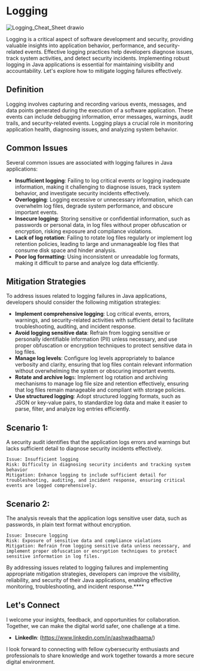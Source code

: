 # Logging

![Logging_Cheat_Sheet drawio](https://github.com/vsang181/OWASP-Interview-Preperation/assets/28651683/d1b60bb2-9941-4e5b-afd4-f03faa2ae575)

Logging is a critical aspect of software development and security, providing valuable insights into application behavior, performance, and security-related events. Effective logging practices help developers diagnose issues, track system activities, and detect security incidents. Implementing robust logging in Java applications is essential for maintaining visibility and accountability. Let's explore how to mitigate logging failures effectively.

## Definition

Logging involves capturing and recording various events, messages, and data points generated during the execution of a software application. These events can include debugging information, error messages, warnings, audit trails, and security-related events. Logging plays a crucial role in monitoring application health, diagnosing issues, and analyzing system behavior.

## Common Issues

Several common issues are associated with logging failures in Java applications:

- **Insufficient logging**: Failing to log critical events or logging inadequate information, making it challenging to diagnose issues, track system behavior, and investigate security incidents effectively.
- **Overlogging**: Logging excessive or unnecessary information, which can overwhelm log files, degrade system performance, and obscure important events.
- **Insecure logging**: Storing sensitive or confidential information, such as passwords or personal data, in log files without proper obfuscation or encryption, risking exposure and compliance violations.
- **Lack of log rotation**: Failing to rotate log files regularly or implement log retention policies, leading to large and unmanageable log files that consume disk space and hinder analysis.
- **Poor log formatting**: Using inconsistent or unreadable log formats, making it difficult to parse and analyze log data efficiently.

## Mitigation Strategies

To address issues related to logging failures in Java applications, developers should consider the following mitigation strategies:

- **Implement comprehensive logging**: Log critical events, errors, warnings, and security-related activities with sufficient detail to facilitate troubleshooting, auditing, and incident response.
- **Avoid logging sensitive data**: Refrain from logging sensitive or personally identifiable information (PII) unless necessary, and use proper obfuscation or encryption techniques to protect sensitive data in log files.
- **Manage log levels**: Configure log levels appropriately to balance verbosity and clarity, ensuring that log files contain relevant information without overwhelming the system or obscuring important events.
- **Rotate and archive log**s: Implement log rotation and archiving mechanisms to manage log file size and retention effectively, ensuring that log files remain manageable and compliant with storage policies.
- **Use structured logging**: Adopt structured logging formats, such as JSON or key-value pairs, to standardize log data and make it easier to parse, filter, and analyze log entries efficiently.

## Scenario 1:

A security audit identifies that the application logs errors and warnings but lacks sufficient detail to diagnose security incidents effectively.

```
Issue: Insufficient logging
Risk: Difficulty in diagnosing security incidents and tracking system behavior
Mitigation: Enhance logging to include sufficient detail for troubleshooting, auditing, and incident response, ensuring critical events are logged comprehensively.
```

## Scenario 2:

The analysis reveals that the application logs sensitive user data, such as passwords, in plain text format without encryption.

```
Issue: Insecure logging
Risk: Exposure of sensitive data and compliance violations
Mitigation: Refrain from logging sensitive data unless necessary, and implement proper obfuscation or encryption techniques to protect sensitive information in log files.
```

By addressing issues related to logging failures and implementing appropriate mitigation strategies, developers can improve the visibility, reliability, and security of their Java applications, enabling effective monitoring, troubleshooting, and incident response.****
## Let's Connect

I welcome your insights, feedback, and opportunities for collaboration. Together, we can make the digital world safer, one challenge at a time.

- **LinkedIn**: (https://www.linkedin.com/in/aashwadhaama/)

I look forward to connecting with fellow cybersecurity enthusiasts and professionals to share knowledge and work together towards a more secure digital environment.
